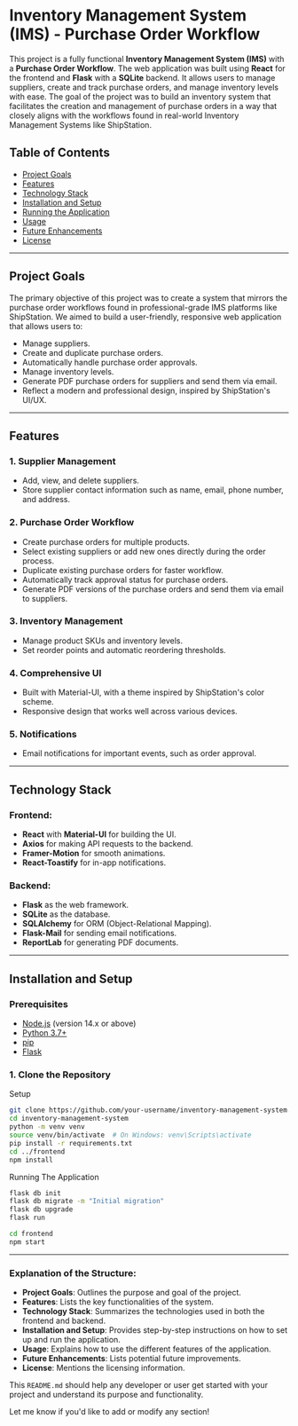 # Inventory Management System (IMS) - Purchase Order Workflow

This project is a fully functional **Inventory Management System (IMS)** with a **Purchase Order Workflow**. The web application was built using **React** for the frontend and **Flask** with a **SQLite** backend. It allows users to manage suppliers, create and track purchase orders, and manage inventory levels with ease. The goal of the project was to build an inventory system that facilitates the creation and management of purchase orders in a way that closely aligns with the workflows found in real-world Inventory Management Systems like ShipStation.

## Table of Contents

- [Project Goals](#project-goals)
- [Features](#features)
- [Technology Stack](#technology-stack)
- [Installation and Setup](#installation-and-setup)
- [Running the Application](#running-the-application)
- [Usage](#usage)
- [Future Enhancements](#future-enhancements)
- [License](#license)

---

## Project Goals

The primary objective of this project was to create a system that mirrors the purchase order workflows found in professional-grade IMS platforms like ShipStation. We aimed to build a user-friendly, responsive web application that allows users to:

- Manage suppliers.
- Create and duplicate purchase orders.
- Automatically handle purchase order approvals.
- Manage inventory levels.
- Generate PDF purchase orders for suppliers and send them via email.
- Reflect a modern and professional design, inspired by ShipStation's UI/UX.

---

## Features

### 1. **Supplier Management**
   - Add, view, and delete suppliers.
   - Store supplier contact information such as name, email, phone number, and address.

### 2. **Purchase Order Workflow**
   - Create purchase orders for multiple products.
   - Select existing suppliers or add new ones directly during the order process.
   - Duplicate existing purchase orders for faster workflow.
   - Automatically track approval status for purchase orders.
   - Generate PDF versions of the purchase orders and send them via email to suppliers.

### 3. **Inventory Management**
   - Manage product SKUs and inventory levels.
   - Set reorder points and automatic reordering thresholds.

### 4. **Comprehensive UI**
   - Built with Material-UI, with a theme inspired by ShipStation's color scheme.
   - Responsive design that works well across various devices.

### 5. **Notifications**
   - Email notifications for important events, such as order approval.

---

## Technology Stack

### Frontend:
- **React** with **Material-UI** for building the UI.
- **Axios** for making API requests to the backend.
- **Framer-Motion** for smooth animations.
- **React-Toastify** for in-app notifications.

### Backend:
- **Flask** as the web framework.
- **SQLite** as the database.
- **SQLAlchemy** for ORM (Object-Relational Mapping).
- **Flask-Mail** for sending email notifications.
- **ReportLab** for generating PDF documents.

---

## Installation and Setup

### Prerequisites
- [Node.js](https://nodejs.org/) (version 14.x or above)
- [Python 3.7+](https://www.python.org/)
- [pip](https://pip.pypa.io/en/stable/installing/)
- [Flask](https://flask.palletsprojects.com/en/2.0.x/installation/)

### 1. Clone the Repository

Setup
```bash
git clone https://github.com/your-username/inventory-management-system.git
cd inventory-management-system
python -m venv venv
source venv/bin/activate  # On Windows: venv\Scripts\activate
pip install -r requirements.txt
cd ../frontend
npm install
```

Running The Application
```bash
flask db init
flask db migrate -m "Initial migration"
flask db upgrade
flask run

cd frontend
npm start
```


---

### **Explanation of the Structure:**
- **Project Goals**: Outlines the purpose and goal of the project.
- **Features**: Lists the key functionalities of the system.
- **Technology Stack**: Summarizes the technologies used in both the frontend and backend.
- **Installation and Setup**: Provides step-by-step instructions on how to set up and run the application.
- **Usage**: Explains how to use the different features of the application.
- **Future Enhancements**: Lists potential future improvements.
- **License**: Mentions the licensing information.

This `README.md` should help any developer or user get started with your project and understand its purpose and functionality.

Let me know if you'd like to add or modify any section!
